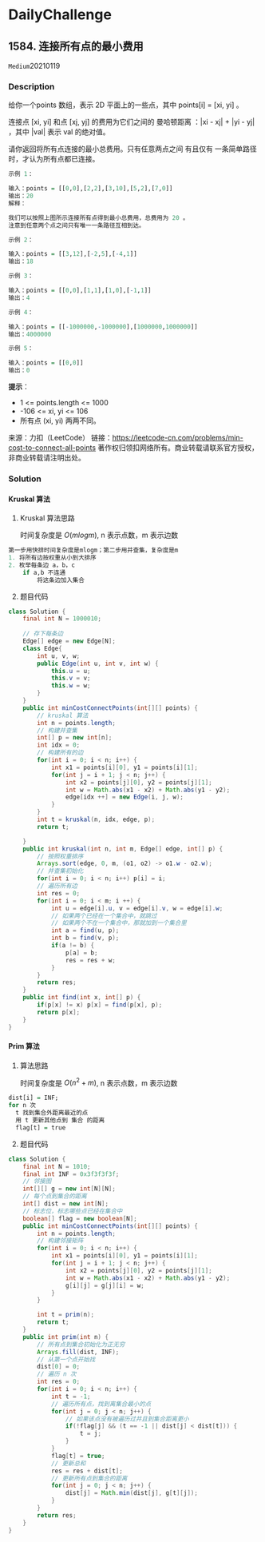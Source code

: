 # DailyChallenge

## 1584. 连接所有点的最小费用

`Medium`20210119

### Description

给你一个points 数组，表示 2D 平面上的一些点，其中 points[i] = [xi, yi] 。

连接点 [xi, yi] 和点 [xj, yj] 的费用为它们之间的 曼哈顿距离 ：|xi - xj| + |yi - yj| ，其中 |val| 表示 val 的绝对值。

请你返回将所有点连接的最小总费用。只有任意两点之间 有且仅有 一条简单路径时，才认为所有点都已连接。


```r
示例 1：

输入：points = [[0,0],[2,2],[3,10],[5,2],[7,0]]
输出：20
解释：

我们可以按照上图所示连接所有点得到最小总费用，总费用为 20 。
注意到任意两个点之间只有唯一一条路径互相到达。

示例 2：

输入：points = [[3,12],[-2,5],[-4,1]]
输出：18

示例 3：

输入：points = [[0,0],[1,1],[1,0],[-1,1]]
输出：4

示例 4：

输入：points = [[-1000000,-1000000],[1000000,1000000]]
输出：4000000

示例 5：

输入：points = [[0,0]]
输出：0
```

**提示**：
- 1 <= points.length <= 1000
- -106 <= xi, yi <= 106
- 所有点 (xi, yi) 两两不同。

来源：力扣（LeetCode）
链接：https://leetcode-cn.com/problems/min-cost-to-connect-all-points
著作权归领扣网络所有。商业转载请联系官方授权，非商业转载请注明出处。

### Solution

#### Kruskal 算法

1. Kruskal 算法思路

   时间复杂度是 $O(mlogm)$, n 表示点数，m 表示边数

```R
第一步用快排时间复杂度是mlogm；第二步用并查集，复杂度是m
1. 将所有边按权重从小到大排序
2. 枚举每条边 a，b，c
    if a,b 不连通
        将这条边加入集合
```

2. 题目代码

```java
class Solution {
    final int N = 1000010;
    
    // 存下每条边
    Edge[] edge = new Edge[N];
    class Edge{
        int u, v, w;
        public Edge(int u, int v, int w) {
            this.u = u;
            this.v = v;
            this.w = w;
        }
    }
    public int minCostConnectPoints(int[][] points) {
        // kruskal 算法
        int n = points.length;
        // 构建并查集
        int[] p = new int[n];
        int idx = 0;
        // 构建所有的边
        for(int i = 0; i < n; i++) {
            int x1 = points[i][0], y1 = points[i][1];
            for(int j = i + 1; j < n; j++) {
                int x2 = points[j][0], y2 = points[j][1];
                int w = Math.abs(x1 - x2) + Math.abs(y1 - y2);
                edge[idx ++] = new Edge(i, j, w);
            }
        }
        int t = kruskal(n, idx, edge, p);
        return t;

    }
    public int kruskal(int n, int m, Edge[] edge, int[] p) {
        // 按照权重排序
        Arrays.sort(edge, 0, m, (o1, o2) -> o1.w - o2.w);
        // 并查集初始化
        for(int i = 0; i < n; i++) p[i] = i;
        // 遍历所有边
        int res = 0;
        for(int i = 0; i < m; i ++) {
            int u = edge[i].u, v = edge[i].v, w = edge[i].w;
            // 如果两个已经在一个集合中，就跳过
            // 如果两个不在一个集合中，那就加到一个集合里
            int a = find(u, p);
            int b = find(v, p);
            if(a != b) {
                p[a] = b;
                res = res + w;
            }
        }
        return res;
    }
    public int find(int x, int[] p) {
        if(p[x] != x) p[x] = find(p[x], p);
        return p[x];
    }
}
```



#### Prim 算法

1. 算法思路

   时间复杂度是 $O(n^2+m)$, n 表示点数，m 表示边数

```r
dist[i] = INF;
for n 次
  t 找到集合外距离最近的点
  用 t 更新其他点到 集合 的距离
  flag[t] = true
```

2. 题目代码

```java
class Solution {
    final int N = 1010;
    final int INF = 0x3f3f3f3f;
    // 邻接图
    int[][] g = new int[N][N];
    // 每个点到集合的距离
    int[] dist = new int[N];
    // 标志位，标志哪些点已经在集合中
    boolean[] flag = new boolean[N];
    public int minCostConnectPoints(int[][] points) {
        int n = points.length;
        // 构建邻接矩阵
        for(int i = 0; i < n; i++) {
            int x1 = points[i][0], y1 = points[i][1];
            for(int j = i + 1; j < n; j++) {
                int x2 = points[j][0], y2 = points[j][1];
                int w = Math.abs(x1 - x2) + Math.abs(y1 - y2);
                g[i][j] = g[j][i] = w;
            }
        }

        int t = prim(n);
        return t;
    }
    public int prim(int n) {
        // 所有点到集合初始化为正无穷
        Arrays.fill(dist, INF);
        // 从第一个点开始找
        dist[0] = 0;
        // 遍历 n 次
        int res = 0;
        for(int i = 0; i < n; i++) {
            int t = -1;
            // 遍历所有点，找到离集合最小的点
            for(int j = 0; j < n; j++) {
                // 如果该点没有被遍历过并且到集合距离更小
                if(!flag[j] && (t == -1 || dist[j] < dist[t])) {
                    t = j;
                }
            }
            flag[t] = true;
            // 更新总和
            res = res + dist[t];
            // 更新所有点到集合的距离
            for(int j = 0; j < n; j++) {
                dist[j] = Math.min(dist[j], g[t][j]);
            }
        }
        return res;
    }
}
```
